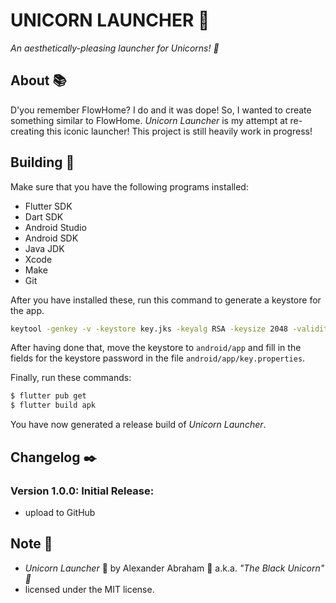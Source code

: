 # UNICORN LAUNCHER :unicorn:

*An aesthetically-pleasing launcher for Unicorns! :unicorn:*

## About :books:

D'you remember FlowHome? I do and it was dope! So, I wanted to create something similar to FlowHome. *Unicorn Launcher* is my attempt at re-creating this iconic launcher! This project is still heavily work in progress!

## Building :hammer:

Make sure that you have the following programs installed:

- Flutter SDK
- Dart SDK
- Android Studio
- Android SDK
- Java JDK
- Xcode
- Make
- Git

After you have installed these, run this command to generate a keystore for the app.

```bash
keytool -genkey -v -keystore key.jks -keyalg RSA -keysize 2048 -validity 10000 -alias key
```

After having done that, move the keystore to `android/app` and fill in the fields for the keystore password in the file `android/app/key.properties`.

Finally, run these commands:

```bash
$ flutter pub get
$ flutter build apk
```

You have now generated a release build of *Unicorn Launcher*.

## Changelog :black_nib:

### Version 1.0.0: Initial Release:

- upload to GitHub

## Note :scroll:

- *Unicorn Launcher* :unicorn: by Alexander Abraham :black_heart: a.k.a. *"The Black Unicorn" :unicorn:*
- licensed under the MIT license.
